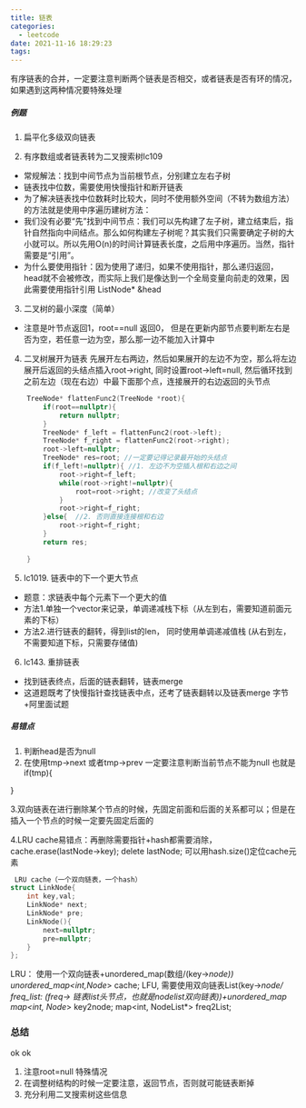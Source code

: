```yaml
---
title: 链表
categories:
  - leetcode
date: 2021-11-16 18:29:23
tags:
---
```



有序链表的合并，一定要注意判断两个链表是否相交，或者链表是否有环的情况，如果遇到这两种情况要特殊处理


##### 例题
1. 扁平化多级双向链表

2. 有序数组或者链表转为二叉搜索树lc109
  - 常规解法：找到中间节点为当前根节点，分别建立左右子树
  - 链表找中位数，需要使用快慢指针和断开链表
  - 为了解决链表找中位数耗时比较大，同时不使用额外空间（不转为数组方法）的方法就是使用中序遍历建树方法：
  - 我们没有必要“先”找到中间节点：我们可以先构建了左子树，建立结束后，指针自然指向中间结点。那么如何构建左子树呢？其实我们只需要确定子树的大小就可以。所以先用O(n)的时间计算链表长度，之后用中序遍历。当然，指针需要是“引用”。
  - 为什么要使用指针：因为使用了递归，如果不使用指针，那么递归返回，head就不会被修改，而实际上我们是像达到一个全局变量向前走的效果，因此需要使用指针引用 ListNode* &head

3. 二叉树的最小深度（简单）
 - 注意是叶节点返回1，root==null 返回0， 但是在更新内部节点要判断左右是否为空，若任意一边为空，那么那一边不能加入计算中


4. 二叉树展开为链表
先展开左右两边，然后如果展开的左边不为空，那么将左边展开后返回的头结点插入root->right, 同时设置root->left=null, 然后循环找到之前左边（现在右边）中最下面那个点，连接展开的右边返回的头节点
```C++
    TreeNode* flattenFunc2(TreeNode *root){
        if(root==nullptr){
            return nullptr;
        }
        TreeNode* f_left = flattenFunc2(root->left);
        TreeNode* f_right = flattenFunc2(root->right);
        root->left=nullptr;
        TreeNode* res=root; //一定要记得记录最开始的头结点
        if(f_left!=nullptr){ //1. 左边不为空插入根和右边之间
            root->right=f_left;
            while(root->right!=nullptr){
                root=root->right; //改变了头结点
            }
            root->right=f_right;
        }else{  //2. 否则直接连接根和右边
            root->right=f_right;
        }
        return res;
        
    }
```

5. lc1019. 链表中的下一个更大节点
- 题意：求链表中每个元素下一个更大的值
- 方法1.单独一个vector来记录，单调递减栈下标（从左到右，需要知道前面元素的下标）
- 方法2.进行链表的翻转，得到list的len， 同时使用单调递减值栈 (从右到左， 不需要知道下标，只需要存储值)

6. lc143. 重排链表
- 找到链表终点，后面的链表翻转，链表merge
- 这道题既考了快慢指针查找链表中点，还考了链表翻转以及链表merge 字节+阿里面试题

##### 易错点
1. 判断head是否为null
2. 在使用tmp->next 或者tmp->prev 一定要注意判断当前节点不能为null
也就是if(tmp){
    
}

3.双向链表在进行删除某个节点的时候，先固定前面和后面的关系都可以；但是在插入一个节点的时候一定要先固定后面的

4.LRU cache易错点：再删除需要指针+hash都需要消除，cache.erase(lastNode->key); delete lastNode;
可以用hash.size()定位cache元素
```C++
 LRU cache（一个双向链表，一个hash）
struct LinkNode{
    int key,val;
    LinkNode* next;
    LinkNode* pre;
    LinkNode(){
        next=nullptr;
        pre=nullptr;
    }
};
```

LRU： 使用一个双向链表+unordered_map(数组/(key->*node))
unordered_map<int,Node*> cache;
LFU, 需要使用双向链表List(key->*node/ freq_list: (freq-> 链表list头节点，也就是nodelist双向链表))+unordered_map
map<int, Node*> key2node;
map<int, NodeList*> freq2List;


### 总结
ok ok
1. 注意root=null 特殊情况
2. 在调整树结构的时候一定要注意，返回节点，否则就可能链表断掉
3. 充分利用二叉搜索树这些信息
